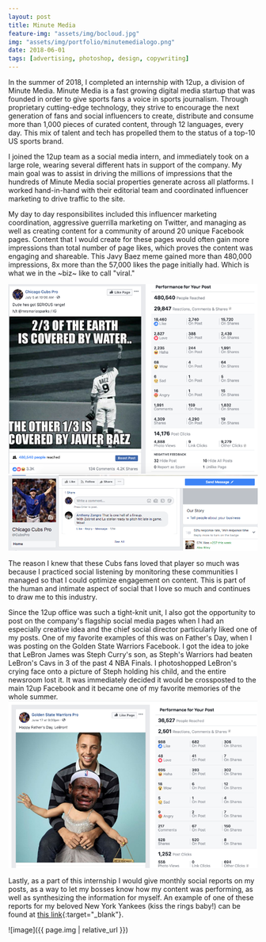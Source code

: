 ```yaml
---
layout: post
title: Minute Media
feature-img: "assets/img/bocloud.jpg"
img: "assets/img/portfolio/minutemedialogo.png"
date: 2018-06-01
tags: [advertising, photoshop, design, copywriting]
---
```


In the summer of 2018, I completed an internship with 12up, a division of Minute Media. Minute Media is a fast growing digital media startup that was founded in order to give sports fans a voice in sports journalism. Through proprietary cutting-edge technology, they strive to encourage the next generation of fans and social influencers to create, distribute and consume more than 1,000 pieces of curated content, through 12 languages, every day. This mix of talent and tech has propelled them to the status of a top-10 US sports brand. <br/>

I joined the 12up team as a social media intern, and immediately took on a large role, wearing several different hats in support of the company. My main goal was to assist in driving the millions of impressions that the hundreds of Minute Media social properties generate across all platforms. I worked hand-in-hand with their editorial team and coordinated influencer marketing to drive traffic to the site. <br/>

My day to day responsibilites included this influencer marketing coordination, aggressive guerrilla marketing on Twitter, and managing as well as creating content for a community of around 20 unique Facebook pages. Content that I would create for these pages would often gain more impressions than total number of page likes, which proves the content was engaging and shareable. This Javy Baez meme gained more than 480,000 impressions, 8x more than the 57,000 likes the page initially had. Which is what we in the ~biz~ like to call "viral." <br/>

![Javy](https://raw.githubusercontent.com/troycapybara/actualpersonalwebsite/master/assets/img/javy.png) ![Cubs](https://raw.githubusercontent.com/troycapybara/actualpersonalwebsite/master/assets/img/cubs.png) <br/>

The reason I knew that these Cubs fans loved that player so much was because I practiced social listening by monitoring these communities I managed so that I could optimize engagement on content. This is part of the human and intimate aspect of social that I love so much and continues to draw me to this industry. <br/>

Since the 12up office was such a tight-knit unit, I also got the opportunity to post on the company's flagship social media pages when I had an especially creative idea and the chief social director particularly liked one of my posts. One of my favorite examples of this was on Father's Day, when I was posting on the Golden State Warriors Facebook. I got the idea to joke that LeBron James was Steph Curry's son, as Steph's Warriors had beaten LeBron's Cavs in 3 of the past 4 NBA Finals. I photoshopped LeBron's crying face onto a picture of Steph holding his child, and the entire newsroom lost it. It was immediately decided it would be crossposted to the main 12up Facebook and it became one of my favorite memories of the whole summer.
![Steph](https://raw.githubusercontent.com/troycapybara/actualpersonalwebsite/master/assets/img/portfolio/steph.png)

Lastly, as a part of this internship I would give monthly social reports on my posts, as a way to let my bosses know how my content was performing, as well as synthesizing the information for myself. An example of one of these reports for my beloved New York Yankees (kiss the rings baby!) can be found at [this link](https://drive.google.com/open?id=1W6-FQ2iA138EIuky9VD19ZS3jcPf4V9-){:target="_blank"}.

![image]({{ page.img | relative_url }})

